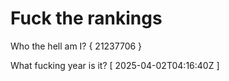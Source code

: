 # Fuck the rankings

Who the hell am I?
{ 21237706 }

What fucking year is it?
[ 2025-04-02T04:16:40Z ]
